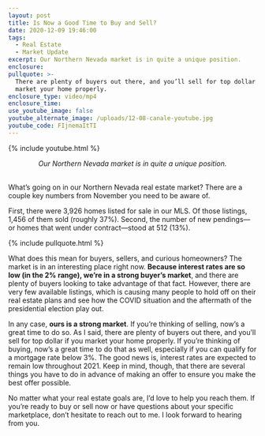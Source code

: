 ```yaml
---
layout: post
title: Is Now a Good Time to Buy and Sell?
date: 2020-12-09 19:46:00
tags:
  - Real Estate
  - Market Update
excerpt: Our Northern Nevada market is in quite a unique position.
enclosure:
pullquote: >-
  There are plenty of buyers out there, and you’ll sell for top dollar if you
  market your home properly.
enclosure_type: video/mp4
enclosure_time:
use_youtube_image: false
youtube_alternate_image: /uploads/12-08-canale-youtube.jpg
youtube_code: FIjnemaItTI
---
```


{% include youtube.html %}

<center><em>Our Northern Nevada market is in quite a unique position.</em></center>

<br>What’s going on in our Northern Nevada real estate market? There are a couple key numbers from November you need to be aware of.

First, there were 3,926 homes listed for sale in our MLS. Of those listings, 1,456 of them sold (roughly 37%). Second, the number of new pendings—or homes that went under contract—stood at 512 (13%).

{% include pullquote.html %}

What does this mean for buyers, sellers, and curious homeowners? The market is in an interesting place right now. **Because interest rates are so low (in the 2% range), we’re in a strong buyer’s market**, and there are plenty of buyers looking to take advantage of that fact. However, there are very few available listings, which is causing many people to hold off on their real estate plans and see how the COVID situation and the aftermath of the presidential election play out.

In any case, **ours is a strong market**. If you’re thinking of selling, now’s a great time to do so. As I said, there are plenty of buyers out there, and you’ll sell for top dollar if you market your home properly. If you’re thinking of buying, now’s a great time to do that as well, especially if you can qualify for a mortgage rate below 3%. The good news is, interest rates are expected to remain low throughout 2021. Keep in mind, though, that there are several things you have to do in advance of making an offer to ensure you make the best offer possible.

No matter what your real estate goals are, I’d love to help you reach them. If you’re ready to buy or sell now or have questions about your specific marketplace, don’t hesitate to reach out to me. I look forward to hearing from you.
